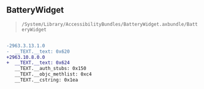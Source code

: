 ## BatteryWidget

> `/System/Library/AccessibilityBundles/BatteryWidget.axbundle/BatteryWidget`

```diff

-2963.3.13.1.0
-  __TEXT.__text: 0x620
+2963.10.8.0.0
+  __TEXT.__text: 0x624
   __TEXT.__auth_stubs: 0x150
   __TEXT.__objc_methlist: 0xc4
   __TEXT.__cstring: 0x1ea

```
